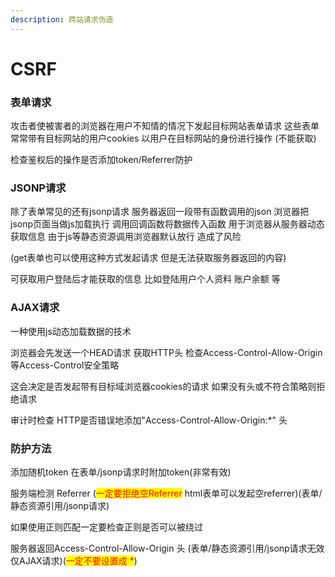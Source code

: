 ```yaml
---
description: 跨站请求伪造
---
```


# CSRF

### 表单请求

攻击者使被害者的浏览器在用户不知情的情况下发起目标网站表单请求 这些表单常常带有目标网站的用户cookies 以用户在目标网站的身份进行操作 (不能获取)

检查鉴权后的操作是否添加token/Referrer防护

### JSONP请求

除了表单常见的还有jsonp请求 服务器返回一段带有函数调用的json 浏览器把jsonp页面当做js加载执行 调用回调函数将数据传入函数 用于浏览器从服务器动态获取信息 由于js等静态资源调用浏览器默认放行 造成了风险

(get表单也可以使用这种方式发起请求 但是无法获取服务器返回的内容)

可获取用户登陆后才能获取的信息  比如登陆用户个人资料 账户余额 等

### AJAX请求

一种使用js动态加载数据的技术

浏览器会先发送一个HEAD请求 获取HTTP头 检查Access-Control-Allow-Origin等Access-Control安全策略

这会决定是否发起带有目标域浏览器cookies的请求 如果没有头或不符合策略则拒绝请求

审计时检查 HTTP是否错误地添加"Access-Control-Allow-Origin:\*" 头

### 防护方法

添加随机token 在表单/jsonp请求时附加token(非常有效)

服务端检测 Referrer (<mark style="color:red;">一定要拒绝空Referrer</mark> html表单可以发起空referrer)(表单/静态资源引用/jsonp请求)

如果使用正则匹配一定要检查正则是否可以被绕过

服务器返回Access-Control-Allow-Origin 头 (表单/静态资源引用/jsonp请求无效 仅AJAX请求)(<mark style="color:red;">一定不要设置成 \*</mark>)







###



